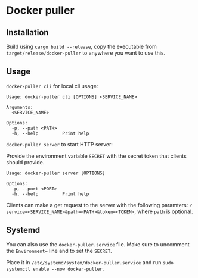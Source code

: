 # Docker puller

## Installation
Build using `cargo build --release`,
copy the executable from `target/release/docker-puller` to anywhere you want to use this.

## Usage
`docker-puller cli` for local cli usage:
```
Usage: docker-puller cli [OPTIONS] <SERVICE_NAME>

Arguments:
  <SERVICE_NAME>  

Options:
  -p, --path <PATH>  
  -h, --help         Print help
```

`docker-puller server` to start HTTP server:

Provide the environment variable `SECRET` with the secret token that clients should provide.
```
Usage: docker-puller server [OPTIONS]

Options:
  -p, --port <PORT>  
  -h, --help         Print help
```
Clients can make a get request to the server with the following paramters:
`?service=<SERVICE_NAME>&path=<PATH>&token=<TOKEN>`, where `path` is optional.

## Systemd
You can also use the `docker-puller.service` file.
Make sure to uncomment the `Environment=` line and to set the `SECRET`.

Place it in `/etc/systemd/system/docker-puller.service` and run `sudo systemctl enable --now docker-puller`.